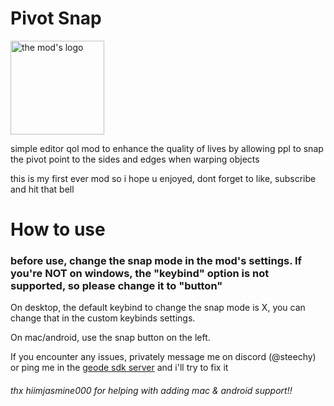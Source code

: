 
# Pivot Snap

<img src="logo.png" width="150" alt="the mod's logo" />

simple editor qol mod to enhance the quality of lives by allowing ppl to snap the pivot point to the sides and edges when warping objects

this is my first ever mod so i hope u enjoyed, dont forget to like, subscribe and hit that bell

# How to use

### **before use, change the snap mode in the mod's settings. <cr>If you're NOT on windows, the "keybind" option is not supported, so please change it to "button"**</c>

On desktop, the default keybind to change the snap mode is X, you can change that in the custom keybinds settings.

On mac/android, use the snap button on the left.

If you encounter any issues, privately message me on discord (@steechy) or ping me in the [geode sdk server](discord.gg/geode) and i'll try to fix it

###### thx hiimjasmine000 for helping with adding mac & android support!!
